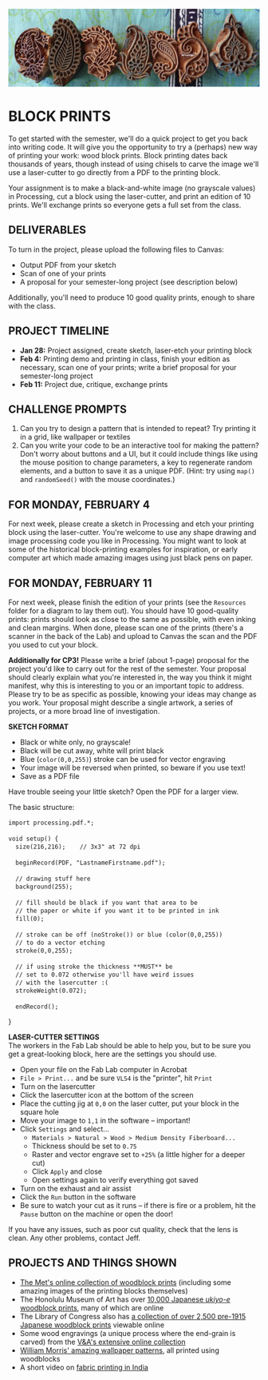 ![A wooden printing block from India, used to make textiles](https://raw.githubusercontent.com/jeffThompson/CreativeProgramming2/master/Images/Week01_BlockPrinting/WoodenPrintingBlocks_India.jpg)

# BLOCK PRINTS

To get started with the semester, we'll do a quick project to get you back into writing code. It will give you the opportunity to try a (perhaps) new way of printing your work: wood block prints. Block printing dates back thousands of years, though instead of using chisels to carve the image we'll use a laser-cutter to go directly from a PDF to the printing block.

Your assignment is to make a black-and-white image (no grayscale values) in Processing, cut a block using the laser-cutter, and print an edition of 10 prints. We'll exchange prints so everyone gets a full set from the class.

## DELIVERABLES  
To turn in the project, please upload the following files to Canvas:  
* Output PDF from your sketch  
* Scan of one of your prints  
* A proposal for your semester-long project (see description below)  

Additionally, you'll need to produce 10 good quality prints, enough to share with the class.

## PROJECT TIMELINE  
* **Jan 28:** Project assigned, create sketch, laser-etch your printing block  
* **Feb 4:** Printing demo and printing in class, finish your edition as necessary, scan one of your prints; write a brief proposal for your semester-long project  
* **Feb 11:** Project due, critique, exchange prints  

## CHALLENGE PROMPTS  
1. Can you try to design a pattern that is intended to repeat? Try printing it in a grid, like wallpaper or textiles  
2. Can you write your code to be an interactive tool for making the pattern? Don't worry about buttons and a UI, but it could include things like using the mouse position to change parameters, a key to regenerate random elements, and a button to save it as a unique PDF. (Hint: try using `map()` and `randomSeed()` with the mouse coordinates.)  

## FOR MONDAY, FEBRUARY 4  
For next week, please create a sketch in Processing and etch your printing block using the laser-cutter. You're welcome to use any shape drawing and image processing code you like in Processing. You might want to look at some of the historical block-printing examples for inspiration, or early computer art which made amazing images using just black pens on paper.

## FOR MONDAY, FEBRUARY 11  
For next week, please finish the edition of your prints (see the `Resources` folder for a diagram to lay them out). You should have 10 good-quality prints: prints should look as close to the same as possible, with even inking and clean margins. When done, please scan one of the prints (there's a scanner in the back of the Lab) and upload to Canvas the scan and the PDF you used to cut your block.

**Additionally for CP3!** Please write a brief (about 1-page) proposal for the project you'd like to carry out for the rest of the semester. Your proposal should clearly explain what you're interested in, the way you think it might manifest, why this is interesting to you or an important topic to address. Please try to be as specific as possible, knowing your ideas may change as you work. Your proposal might describe a single artwork, a series of projects, or a more broad line of investigation.

**SKETCH FORMAT**  
* Black or white only, no grayscale!  
* Black will be cut away, white will print black  
* Blue (`color(0,0,255)`) stroke can be used for vector engraving  
* Your image will be reversed when printed, so beware if you use text!  
* Save as a PDF file  

Have trouble seeing your little sketch? Open the PDF for a larger view.

The basic structure:  

    import processing.pdf.*;

    void setup() {
      size(216,216);    // 3x3" at 72 dpi
  
      beginRecord(PDF, "LastnameFirstname.pdf");
  
      // drawing stuff here
      background(255);
  
      // fill should be black if you want that area to be
      // the paper or white if you want it to be printed in ink
      fill(0);
  
      // stroke can be off (noStroke()) or blue (color(0,0,255))
      // to do a vector etching
      stroke(0,0,255);

      // if using stroke the thickness **MUST** be
      // set to 0.072 otherwise you'll have weird issues
      // with the lasercutter :(
      strokeWeight(0.072);
  
      endRecord();
}

**LASER-CUTTER SETTINGS**  
The workers in the Fab Lab should be able to help you, but to be sure you get a great-looking block, here are the settings you should use.

* Open your file on the Fab Lab computer in Acrobat  
* `File > Print...` and be sure `VLS4` is the "printer", hit `Print`  
* Turn on the lasercutter  
* Click the lasercutter icon at the bottom of the screen  
* Place the cutting jig at `0,0` on the laser cutter, put your block in the square hole  
* Move your image to `1,1` in the software – important!  
* Click `Settings` and select...
  * `Materials > Natural > Wood > Medium Density Fiberboard...`  
  * Thickness should be set to `0.75`  
  * Raster and vector engrave set to `+25%` (a little higher for a deeper cut)  
  * Click `Apply` and close  
  * Open settings again to verify everything got saved  
* Turn on the exhaust and air assist  
* Click the `Run` button in the software  
* Be sure to watch your cut as it runs – if there is fire or a problem, hit the `Pause` button on the machine or open the door!

If you have any issues, such as poor cut quality, check that the lens is clean. Any other problems, contact Jeff.

## PROJECTS AND THINGS SHOWN  
* [The Met's online collection of woodblock prints](https://www.metmuseum.org/art/collection/search#!?q=woodblock%20print&perPage=20&searchField=All&showOnly=withImage&sortBy=relevance&offset=0&pageSize=0) (including some amazing images of the printing blocks themselves)  
* The Honolulu Museum of Art has over [10,000 Japanese *ukiyo-e* woodblock prints](https://honolulumuseum.org/art/collections/5785-new-japanese-woodblock-prints), many of which are online  
* The Library of Congress also has [a collection of over 2,500 pre-1915 Japanese woodblock prints](https://www.loc.gov/collections/japanese-fine-prints-pre-1915) viewable online  
* Some wood engravings (a unique process where the end-grain is carved) from the [V&A's extensive online collection](https://collections.vam.ac.uk/search/?limit=15&narrow=1&quality=1&materialsearch=wood+engraving&technique%5B%5D=AAT53303&offset=0&slug=0)  
* [William Morris' amazing wallpaper patterns](https://www.vam.ac.uk/articles/william-morris-and-wallpaper-design), all printed using woodblocks    
* A short video on [fabric printing in India](https://www.youtube.com/watch?v=0qnKcpAgNEM)  
